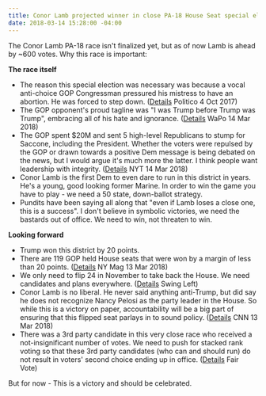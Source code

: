 ```yaml
---
title: Conor Lamb projected winner in close PA-18 House Seat special election
date: 2018-03-14 15:28:00 -04:00
---
```


The Conor Lamb PA-18 race isn't finalized yet, but as of now Lamb is ahead by ~600 votes. Why this race is important:

**The race itself**
* The reason this special election was necessary was because a vocal anti-choice GOP Congressman pressured his mistress to have an abortion. He was forced to step down. ([Details](http://politi.co/2DrV0Ml) Politico 4 Oct 2017)
* The GOP opponent's proud tagline was "I was Trump before Trump was Trump", embracing all of his hate and ignorance. ([Details](http://wapo.st/2GsVYv1) WaPo 14 Mar 2018)
* The GOP spent $20M and sent 5 high-level Republicans to stump for Saccone, including the President. Whether the voters were repulsed by the GOP or drawn towards a positive Dem message is being debated on the news, but I would argue it's much more the latter. I think people want leadership with integrity. ([Details](http://nyti.ms/2pbMexB) NYT 14 Mar 2018)
* Conor Lamb is the first Dem to even dare to run in this district in years. He's a young, good looking former Marine. In order to win the game you have to play - we need a 50 state, down-ballot strategy. 
* Pundits have been saying all along that "even if Lamb loses a close one, this is a success". I don't believe in symbolic victories, we need the bastards out of office. We need to win, not threaten to win.

**Looking forward**
* Trump won this district by 20 points.
* There are 119 GOP held House seats that were won by a margin of less than 20 points. ([Details](http://nym.ag/2InbIQN) NY Mag 13 Mar 2018) 
* We only need to flip 24 in November to take back the House. We need candidates and plans everywhere. ([Details](https://swingleft.org/about) Swing Left)
* Conor Lamb is no liberal. He never said anything anti-Trump, but did say he does not recognize Nancy Pelosi as the party leader in the House. So while this is a victory on paper, accountability will be a big part of ensuring that this flipped seat parlays in to sound policy. ([Details](http://cnn.it/2FHf5QE) CNN 13 Mar 2018)
* There was a 3rd party candidate in this very close race who received a not-insignificant number of votes. We need to push for stacked rank voting so that these 3rd party candidates (who can and should run) do not result in voters' second choice ending up in office. ([Details](http://www.fairvote.org/rcv#rcvbenefits) Fair Vote)

But for now - This is a victory and should be celebrated.